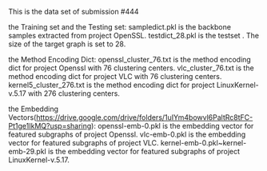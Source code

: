 This is the data set of submission #444

the Training set and the Testing set:
sampledict.pkl is the backbone samples extracted from project OpenSSL.
testdict_28.pkl is the testset . The size of the target graph is set to 28.

the Method Encoding Dict:
openssl_cluster_76.txt is the method encoding dict for project Openssl with 76 clustering centers.
vlc_cluster_76.txt is the method encoding dict for project VLC with 76 clustering centers.
kernel5_cluster_276.txt is the method encoding dict for project LinuxKernel-v.5.17 with 276 clustering centers.

the Embedding Vectors(https://drive.google.com/drive/folders/1uIYm4bowvl6PaltRc8tFC-Pt1ge1IkMQ?usp=sharing):
openssl-emb-0.pkl is the embedding vector for featured subgraphs of project Openssl.
vlc-emb-0.pkl is the embedding vector for featured subgraphs of project VLC.
kernel-emb-0.pkl~kernel-emb-29.pkl is the embedding vector for featured subgraphs of project LinuxKernel-v.5.17.